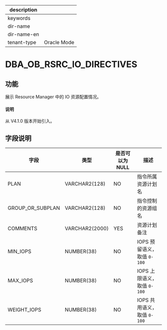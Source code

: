 |description||
|---|---|
|keywords||
|dir-name||
|dir-name-en||
|tenant-type|Oracle Mode|

# DBA_OB_RSRC_IO_DIRECTIVES

## 功能

展示 Resource Manager 中的 IO 资源配置情况。

<main id="notice" type='explain'>
  <h4>说明</h4>
  <p>从 V4.1.0 版本开始引入。</p>
</main>

## 字段说明

| **字段** | **类型** | **是否可以为 NULL** | **描述** |
| --- | --- | --- | --- |
| PLAN | VARCHAR2(128) | NO | 指令所属资源计划名 |
| GROUP_OR_SUBPLAN | VARCHAR2(128) | NO | 指令控制的资源组名 |
| COMMENTS | VARCHAR2(2000) | YES | 资源计划备注 |
| MIN_IOPS |  NUMBER(38) | NO | IOPS 预留语义，取值 `0-100` |
| MAX_IOPS |  NUMBER(38) | NO | IOPS 上限语义，取值 `0-100` |
| WEIGHT_IOPS |  NUMBER(38) | NO | IOPS 共用语义，取值 `0-100` |
